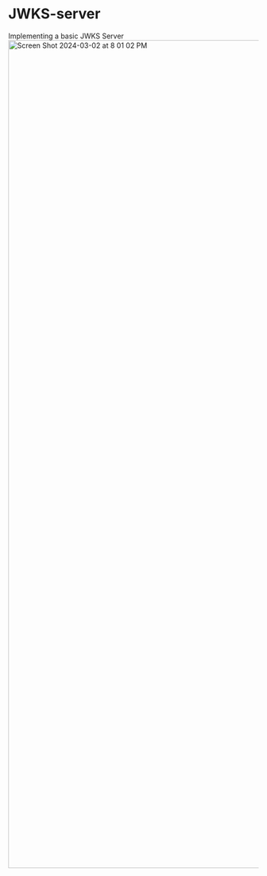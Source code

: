 # JWKS-server
Implementing a basic JWKS Server
<img width="1662" alt="Screen Shot 2024-03-02 at 8 01 02 PM" src="https://github.com/SagarGyawali-glitch/JWKS-server/assets/115506851/d859fd48-a5ed-431b-8d66-a3683c09bd5f">
